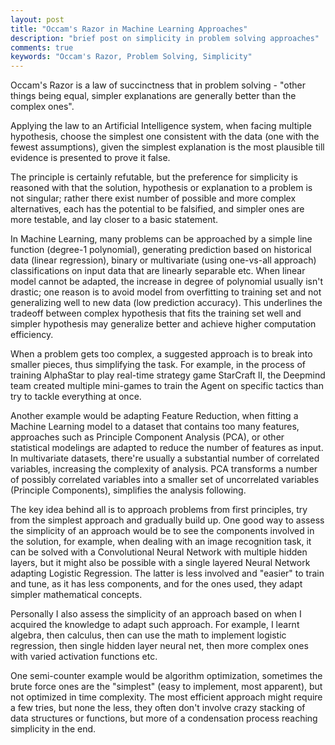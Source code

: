 ```yaml
---
layout: post
title: "Occam's Razor in Machine Learning Approaches"
description: "brief post on simplicity in problem solving approaches"
comments: true
keywords: "Occam's Razor, Problem Solving, Simplicity"
---
```

Occam's Razor is a law of succinctness that in problem solving - "other things being equal, simpler explanations are generally better than the complex ones".

Applying the law to an Artificial Intelligence system, when facing multiple hypothesis, choose the simplest one consistent with the data (one with the fewest assumptions), given the simplest explanation is the most plausible till evidence is presented to prove it false.

The principle is certainly refutable, but the preference for simplicity is reasoned with that the solution, hypothesis or explanation to a problem is not singular; rather there exist number of possible and more complex alternatives, each has the potential to be falsified, and simpler ones are more testable, and lay closer to a basic statement.

In Machine Learning, many problems can be approached by a simple line function (degree-1 polynomial), generating prediction based on historical data (linear regression), binary or multivariate (using one-vs-all approach) classifications on input data that are linearly separable etc. When linear model cannot be adapted, the increase in degree of polynomial usually isn't drastic; one reason is to avoid model from overfitting to training set and not generalizing well to new data (low prediction accuracy). This underlines the tradeoff between complex hypothesis that fits the training set well and simpler hypothesis may generalize better and achieve higher computation efficiency.

When a problem gets too complex, a suggested approach is to break into smaller pieces, thus simplifying the task. For example, in the process of training AlphaStar to play real-time strategy game StarCraft II, the Deepmind team created multiple mini-games to train the Agent on specific tactics than try to tackle everything at once.

Another example would be adapting Feature Reduction, when fitting a Machine Learning model to a dataset that contains too many features, approaches such as Principle Component Analysis (PCA), or other statistical modelings are adapted to reduce the number of features as input. In multivariate datasets, there're usually a substantial number of correlated variables, increasing the complexity of analysis. PCA transforms a number of possibly correlated variables into a smaller set of uncorrelated variables (Principle Components), simplifies the analysis following.

The key idea behind all is to approach problems from first principles, try from the simplest approach and gradually build up. One good way to assess the simplicity of an approach would be to see the components involved in the solution, for example, when dealing with an image recognition task, it can be solved with a Convolutional Neural Network with multiple hidden layers, but it might also be possible with a single layered Neural Network adapting Logistic Regression. The latter is less involved and "easier" to train and tune, as it has less components, and for the ones used, they adapt simpler mathematical concepts.

Personally I also assess the simplicity of an approach based on when I acquired the knowledge to adapt such approach. For example, I learnt algebra, then calculus, then can use the math to implement logistic regression, then single hidden layer neural net, then more complex ones with varied activation functions etc.

One semi-counter example would be algorithm optimization, sometimes the brute force ones are the "simplest" (easy to implement, most apparent), but not optimized in time complexity. The most efficient approach might require a few tries, but none the less, they often don't involve crazy stacking of data structures or functions, but more of a condensation process reaching simplicity in the end.
